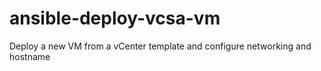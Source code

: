 # ansible-deploy-vcsa-vm
Deploy a new VM from a vCenter template and configure networking and hostname
